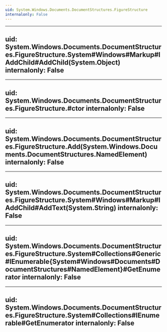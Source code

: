 ```yaml
---
uid: System.Windows.Documents.DocumentStructures.FigureStructure
internalonly: False
---
```


---
uid: System.Windows.Documents.DocumentStructures.FigureStructure.System#Windows#Markup#IAddChild#AddChild(System.Object)
internalonly: False
---

---
uid: System.Windows.Documents.DocumentStructures.FigureStructure.#ctor
internalonly: False
---

---
uid: System.Windows.Documents.DocumentStructures.FigureStructure.Add(System.Windows.Documents.DocumentStructures.NamedElement)
internalonly: False
---

---
uid: System.Windows.Documents.DocumentStructures.FigureStructure.System#Windows#Markup#IAddChild#AddText(System.String)
internalonly: False
---

---
uid: System.Windows.Documents.DocumentStructures.FigureStructure.System#Collections#Generic#IEnumerable{System#Windows#Documents#DocumentStructures#NamedElement}#GetEnumerator
internalonly: False
---

---
uid: System.Windows.Documents.DocumentStructures.FigureStructure.System#Collections#IEnumerable#GetEnumerator
internalonly: False
---
